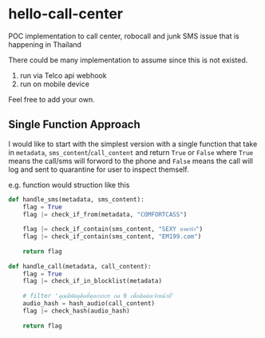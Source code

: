 # hello-call-center
POC implementation to call center, robocall and junk SMS issue that is happening in Thailand

There could be many implementation to assume since this is not existed. 
1. run via Telco api webhook
2. run on mobile device


Feel free to add your own.

## Single Function Approach
I would like to start with the simplest version with a single function that take in `metadata`, `sms_content`/`call_content` and return `True` or `False` where `True` means the call/sms will forword to the phone and `False` means the call will log and sent to quarantine for user to inspect themself.  

e.g. function would struction like this
```python
def handle_sms(metadata, sms_content):
    flag = True
    flag |= check_if_from(metadata, "COMFORTCASS")
    
    flag |= check_if_contain(sms_content, "SEXY บาคาร่า")
    flag |= check_if_contain(sms_content, "EM199.com")
    
    return flag
    
def handle_call(metadata, call_content):
    flag = True
    flag |= check_if_in_blocklist(metadata)
    
    # filter 'คุณมีพัศดุติดที่ศุลกากกร กด 9 เพื่อติดต่อเจ้าหน้าที่'
    audio_hash = hash_audio(call_content)
    flag |= check_hash(audio_hash)
    
    return flag
  
```
